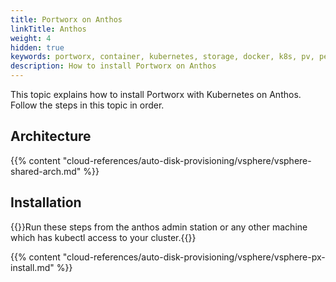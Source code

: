 ```yaml
---
title: Portworx on Anthos
linkTitle: Anthos
weight: 4
hidden: true
keywords: portworx, container, kubernetes, storage, docker, k8s, pv, persistent disk, anthos
description: How to install Portworx on Anthos
---
```


This topic explains how to install Portworx with Kubernetes on Anthos. Follow the steps in this topic in order.

## Architecture

{{% content "cloud-references/auto-disk-provisioning/vsphere/vsphere-shared-arch.md" %}}

## Installation

{{<info>}}Run these steps from the anthos admin station or any other machine which has kubectl access to your cluster.{{</info>}}

{{% content "cloud-references/auto-disk-provisioning/vsphere/vsphere-px-install.md" %}}
